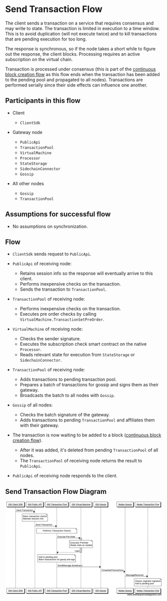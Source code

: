 # Send Transaction Flow

The client sends a transaction on a service that requires consensus and may write to state. The transaction is limited in execution to a time window. This is to avoid duplication (will not execute twice) and to kill transactions that are pending execution for too long.

The response is synchronous, so if the node takes a short while to figure out the response, the client blocks. Processing requires an active subscription on the virtual chain.

Transaction is processed under consensus (this is part of the [continuous block creation flow](block-creation.md) as this flow ends when the transaction has been added to the pending pool and propagated to all nodes). Transactions are performed serially since their side effects can influence one another.

## Participants in this flow

* Client
  * `ClientSdk`

* Gateway node
  * `PublicApi`
  * `TransactionPool`
  * `VirtualMachine`
  * `Processor`
  * `StateStorage`
  * `SidechainConnector`
  * `Gossip`

* All other nodes
  * `Gossip`
  * `TransactionPool`

## Assumptions for successful flow

* No assumptions on synchronization.

## Flow

* `ClientSdk` sends request to `PublicApi`.

* `PublicApi` of receiving node:
  * Retains session info so the response will eventually arrive to this client.
  * Performs inexpensive checks on the transaction.
  * Sends the transaction to `TransactionPool`.

* `TransactionPool` of receiving node:
  * Performs inexpensive checks on the transaction.
  * Executes pre order checks by calling `VirtualMachine.TransactionSetPreOrder`.

* `VirtualMachine` of receiving node:
  * Checks the sender signature.
  * Executes the subscription check smart contract on the native `Processor`.
  * Reads relevant state for execution from `StateStorage` or `SidechainConnector`.

* `TransactionPool` of receiving node:
  * Adds transactions to pending transaction pool.
  * Prepares a batch of transactions for gossip and signs them as their gateway.
  * Broadcasts the batch to all nodes with `Gossip`.

* `Gossip` of all nodes:
  * Checks the batch signature of the gateway.
  * Adds transactions to pending `TransactionPool` and affiliates them with their gateway.

* The transaction is now waiting to be added to a block ([continuous block creation flow](block-creation.md)).
  * After it was added, it's deleted from pending `TransactionPool` of all nodes.
  * The `TransactionPool` of receiving node returns the result to `PublicApi`.

* `PublicApi` of receiving node responds to the client.

## Send Transaction Flow Diagram

![alt text][send_transaction_flow] <br/><br/>

[send_transaction_flow]: ../_img/send_transaction_flow.png "Send transction"
